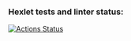 ### Hexlet tests and linter status:
[![Actions Status](https://github.com/mzubkov-artenecy/python-project-49/actions/workflows/hexlet-check.yml/badge.svg)](https://github.com/mzubkov-artenecy/python-project-49/actions)